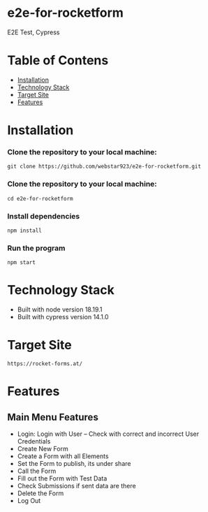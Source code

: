 # e2e-for-rocketform
E2E Test, Cypress

# Table of Contens

- [Installation](#installation)
- [Technology Stack](#technology-stack)
- [Target Site](#target-site)
- [Features](#features)

# Installation

### Clone the repository to your local machine:
    git clone https://github.com/webstar923/e2e-for-rocketform.git

### Clone the repository to your local machine:
    cd e2e-for-rocketform

### Install dependencies
    npm install

### Run the program
    npm start

# Technology Stack
- Built with node version 18.19.1
- Built with cypress version 14.1.0

# Target Site
    https://rocket-forms.at/

# Features


## Main Menu Features

- Login: Login with User – Check with correct and incorrect User Credentials
- Create New Form
- Create a Form with all Elements
- Set the Form to publish, its under share
- Call the Form
- Fill out the Form with Test Data
- Check Submissions if sent data are there
- Delete the Form
- Log Out


